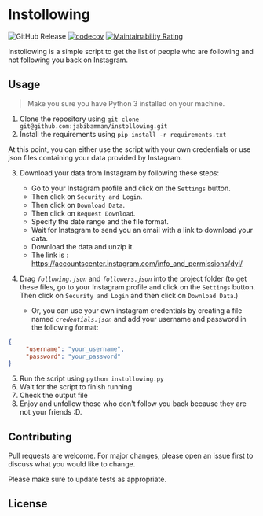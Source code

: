 # Instollowing

![GitHub Release](https://img.shields.io/github/v/release/jabibamman/instollowing)
[![codecov](https://codecov.io/gh/jabibamman/instollowing/graph/badge.svg?token=H6H59NPSDB)](https://codecov.io/gh/jabibamman/instollowing)
[![Maintainability Rating](https://sonarcloud.io/api/project_badges/measure?project=jabibamman_instollowing&metric=sqale_rating)](https://sonarcloud.io/summary/new_code?id=jabibamman_instollowing)

Instollowing is a simple script to get the list of people who are following and not following you back on Instagram.

## Usage

> Make you sure you have Python 3 installed on your machine.

1. Clone the repository using `git clone git@github.com:jabibamman/instollowing.git`
2. Install the requirements using `pip install -r requirements.txt`

At this point, you can either use the script with your own credentials or use json files containing your data provided by Instagram.

3. Download your data from Instagram by following these steps:
    - Go to your Instagram profile and click on the `Settings` button.
    - Then click on `Security and Login`.
    - Then click on `Download Data`.
    - Then click on `Request Download`.
    - Specify the date range and the file format.
    - Wait for Instagram to send you an email with a link to download your data.
    - Download the data and unzip it.
    - The link is : https://accountscenter.instagram.com/info_and_permissions/dyi/
    
4. Drag _`following.json`_ and _`followers.json`_ into the project folder (to get these files, go to your Instagram profile and click on the
`Settings` button. Then click on `Security and Login` and then click on `Download Data`.)
   
    - Or, you can use your own instagram credentials by creating a file named _`credentials.json`_ and add your username and password in the following format:
    
```json  
{
     "username": "your_username",
     "password": "your_password"
}
```
    
   
5. Run the script using `python instollowing.py`
6. Wait for the script to finish running
7. Check the output file
8. Enjoy and unfollow those who don't follow you back because they are not your friends :D.

## Contributing

Pull requests are welcome. For major changes, please open an issue first to discuss what you would like to change.

Please make sure to update tests as appropriate.

## License

